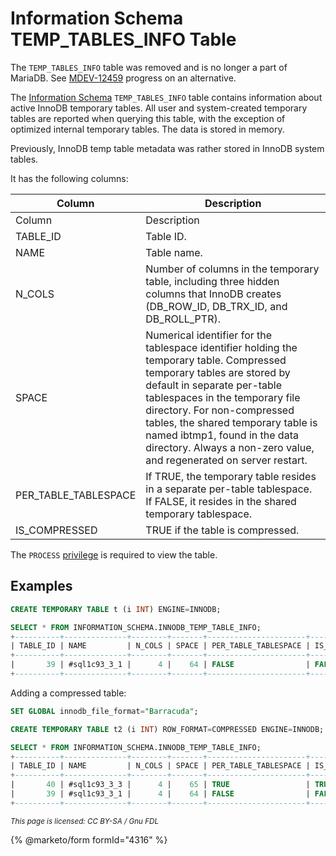 # Information Schema TEMP\_TABLES\_INFO Table

The `TEMP_TABLES_INFO` table was removed and is no longer a part of MariaDB. See [MDEV-12459](https://jira.mariadb.org/browse/MDEV-12459) progress on an alternative.

The [Information Schema](../../) `TEMP_TABLES_INFO` table contains information about active InnoDB temporary tables. All user and system-created temporary tables are reported when querying this table, with the exception of optimized internal temporary tables. The data is stored in memory.

Previously, InnoDB temp table metadata was rather stored in InnoDB system tables.

It has the following columns:

| Column                 | Description                                                                                                                                                                                                                                                                                                                                                          |
| ---------------------- | -------------------------------------------------------------------------------------------------------------------------------------------------------------------------------------------------------------------------------------------------------------------------------------------------------------------------------------------------------------------- |
| Column                 | Description                                                                                                                                                                                                                                                                                                                                                          |
| TABLE\_ID              | Table ID.                                                                                                                                                                                                                                                                                                                                                            |
| NAME                   | Table name.                                                                                                                                                                                                                                                                                                                                                          |
| N\_COLS                | Number of columns in the temporary table, including three hidden columns that InnoDB creates (DB\_ROW\_ID, DB\_TRX\_ID, and DB\_ROLL\_PTR).                                                                                                                                                                                                                          |
| SPACE                  | Numerical identifier for the tablespace identifier holding the temporary table. Compressed temporary tables are stored by default in separate per-table tablespaces in the temporary file directory. For non-compressed tables, the shared temporary table is named ibtmp1, found in the data directory. Always a non-zero value, and regenerated on server restart. |
| PER\_TABLE\_TABLESPACE | If TRUE, the temporary table resides in a separate per-table tablespace. If FALSE, it resides in the shared temporary tablespace.                                                                                                                                                                                                                                    |
| IS\_COMPRESSED         | TRUE if the table is compressed.                                                                                                                                                                                                                                                                                                                                     |

The `PROCESS` [privilege](../../../../../account-management-sql-statements/grant.md) is required to view the table.

## Examples

```sql
CREATE TEMPORARY TABLE t (i INT) ENGINE=INNODB;

SELECT * FROM INFORMATION_SCHEMA.INNODB_TEMP_TABLE_INFO;
+----------+--------------+--------+-------+----------------------+---------------+
| TABLE_ID | NAME         | N_COLS | SPACE | PER_TABLE_TABLESPACE | IS_COMPRESSED |
+----------+--------------+--------+-------+----------------------+---------------+
|       39 | #sql1c93_3_1 |      4 |    64 | FALSE                | FALSE         |
+----------+--------------+--------+-------+----------------------+---------------+
```

Adding a compressed table:

```sql
SET GLOBAL innodb_file_format="Barracuda";

CREATE TEMPORARY TABLE t2 (i INT) ROW_FORMAT=COMPRESSED ENGINE=INNODB;

SELECT * FROM INFORMATION_SCHEMA.INNODB_TEMP_TABLE_INFO;
+----------+--------------+--------+-------+----------------------+---------------+
| TABLE_ID | NAME         | N_COLS | SPACE | PER_TABLE_TABLESPACE | IS_COMPRESSED |
+----------+--------------+--------+-------+----------------------+---------------+
|       40 | #sql1c93_3_3 |      4 |    65 | TRUE                 | TRUE          |
|       39 | #sql1c93_3_1 |      4 |    64 | FALSE                | FALSE         |
+----------+--------------+--------+-------+----------------------+---------------+
```

<sub>_This page is licensed: CC BY-SA / Gnu FDL_</sub>

{% @marketo/form formId="4316" %}
